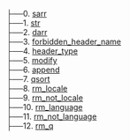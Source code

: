 ├──0. [sarr](/nvhead/Images/accept_language.0.png)  <br>
├──1. [str](/nvhead/Images/accept_language.0.png)  <br>
├──2. [darr](/nvhead/Images/accept_language.0.png)  <br>
├──3. [forbidden_header_name](/nvhead/Images/accept_language.1.png)  <br>
├──4. [header_type](/nvhead/Images/accept_language.1.png)  <br>
├──5. [modify](/nvhead/Images/accept_language.1.png)  <br>
├──6. [append](/nvhead/Images/accept_language.2.png)  <br>
├──7. [qsort](/nvhead/Images/accept_language.1.png)  <br>
├──8. [rm_locale](/nvhead/Images/accept_language.1.png)  <br>
├──9. [rm_not_locale](/nvhead/Images/accept_language.1.png)  <br>
├──10. [rm_language](/nvhead/Images/accept_language.1.png)  <br>
├──11. [rm_not_language](/nvhead/Images/accept_language.1.png)  <br>
├──12. [rm_q](/nvhead/Images/accept_language.1.png)  <br>
